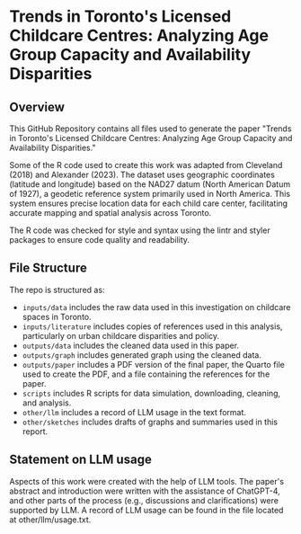 # Trends in Toronto's Licensed Childcare Centres: Analyzing Age Group Capacity and Availability Disparities

## Overview

This GitHub Repository contains all files used to generate the paper "Trends in Toronto's Licensed Childcare Centres: Analyzing Age Group Capacity and Availability Disparities."

Some of the R code used to create this work was adapted from Cleveland (2018) and Alexander (2023). The dataset uses geographic coordinates (latitude and longitude) based on the NAD27 datum (North American Datum of 1927), a geodetic reference system primarily used in North America. This system ensures precise location data for each child care center, facilitating accurate mapping and spatial analysis across Toronto.

The R code was checked for style and syntax using the lintr and styler packages to ensure code quality and readability.

## File Structure

The repo is structured as:

- `inputs/data` includes the raw data used in this investigation on childcare spaces in Toronto.
- `inputs/literature` includes copies of references used in this analysis, particularly on urban childcare disparities and policy.
- `outputs/data` includes the cleaned data used in this paper.
- `outputs/graph` includes generated graph using the cleaned data.
- `outputs/paper` includes a PDF version of the final paper, the Quarto file used to create the PDF, and a file containing the references for the paper.
- `scripts` includes R scripts for data simulation, downloading, cleaning, and analysis.
- `other/llm` includes a record of LLM usage in the text format.
- `other/sketches` includes drafts of graphs and summaries used in this report.

## Statement on LLM usage

Aspects of this work were created with the help of LLM tools. The paper's abstract and introduction were written with the assistance of ChatGPT-4, and other parts of the process (e.g., discussions and clarifications) were supported by LLM. A record of LLM usage can be found in the file located at other/llm/usage.txt.
